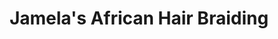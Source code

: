 ---
title: "Jamela's African Hair Braiding"
url: /burien/jamelas-african-hair-braiding/
shop: beauty
---